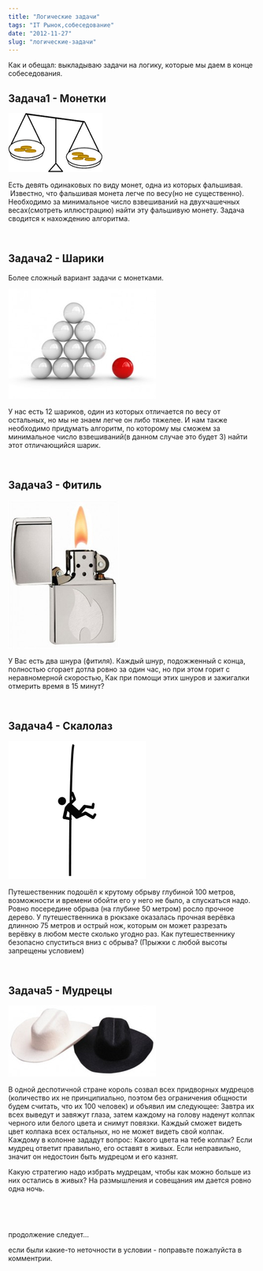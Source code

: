 ```yaml
---
title: "Логические задачи"
tags: "IT Рынок,собеседование"
date: "2012-11-27"
slug: "логические-задачи"
---
```


Как и обещал: выкладываю задачи на логику, которые мы даем в конце собеседования.

## Задача1 - Монетки

![](images/balance.gif "balance")

Есть девять одинаковых по виду монет, одна из которых фальшивая.  Известно, что фальшивая монета легче по весу(но не существенно). Необходимо за минимальное число взвешиваний на двухчашечных весах(смотреть иллюстрацию) найти эту фальшивую монету. Задача сводится к нахождению алгоритма.

 

## Задача2 - Шарики

Более сложный вариант задачи с монетками.

![](images/Balance-balls-300x223.jpg "Balance-balls")

У нас есть 12 шариков, один из которых отличается по весу от остальных, но мы не знаем легче он либо тяжелее. И нам также необходимо придумать алгоритм, по которому мы сможем за минимальное число взвешиваний(в данном случае это будет 3) найти этот отличающийся шарик.

 

## Задача3 - Фитиль

![](images/lighter1-225x300.jpg "lighter1")

У Вас есть два шнура (фитиля). Каждый шнур, подожженный с конца, полностью сгорает дотла ровно за один час, но при этом горит с неравномерной скоростью[.](https://potehechas.ru/zadachi/zadachi_7.shtml) Как при помощи этих шнуров и зажигалки отмерить время в 15 минут?

 

## Задача4 - Скалолаз

![](images/rock_climber.png "rock_climber")

Путешественник подошёл к крутому обрыву глубиной 100 метров, возможности и времени обойти его у него не было, а спускаться надо. Ровно посередине обрыва (на глубине 50 метром) росло прочное дерево. У путешественника в рюкзаке оказалась прочная верёвка длинною 75 метров и острый нож, которым он может разрезать верёвку в любом месте сколько угодно раз. Как путешественнику безопасно спуститься вниз с обрыва? (Прыжки с любой высоты запрещены условием)

 

## Задача5 - Мудрецы

![](images/BlackHat_WhiteHat-300x145.jpg "BlackHat_WhiteHat")

В одной деспотичной стране король созвал всех придворных мудрецов (количество их не принципиально, поэтом без ограничения общности будем считать, что их 100 человек) и объявил им следующее: Завтра их всех выведут и завяжут глаза, затем каждому на голову наденут колпак черного или белого цвета и снимут повязки. Каждый сможет видеть цвет колпака всех остальных, но не может видеть свой колпак. Каждому в колонне зададут вопрос: Какого цвета на тебе колпак? Если мудрец ответит правильно, его оставят в живых. Если неправильно, значит он недостоин быть мудрецом и его казнят.

Какую стратегию надо избрать мудрецам, чтобы как можно больше из них остались в живых? На размышления и совещания им дается ровно одна ночь.

 

 

продолжение следует...

если были какие-то неточности в условии - поправьте пожалуйста в комментрии.
